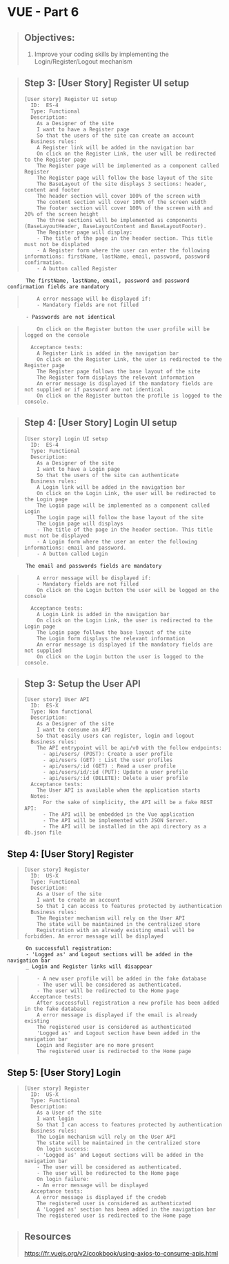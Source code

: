 # VUE - Part 6
> ## Objectives:
> 
> 1. Improve your coding skills by implementing the Login/Register/Logout mechanism
 
> ## Step 3: [User Story] Register UI setup
>     [User story] Register UI setup
>       ID:  ES-4 
>       Type: Functional     
>       Description:      
>         As a Designer of the site 
>         I want to have a Register page
>         So that the users of the site can create an account
>       Business rules:
>         A Register link will be added in the navigation bar
>         On click on the Register Link, the user will be redirected to the Register page
>         The Register page will be implemented as a component called Register
>         The Register page will follow the base layout of the site
>         The BaseLayout of the site displays 3 sections: header, content and footer
>         The header section will cover 100% of the screen with 
>         The content section will cover 100% of the screen width
>         The footer section will cover 100% of the screen with and 20% of the screen height
>         The three sections will be implemented as components (BaseLayoutHeader, BaseLayoutContent and BaseLayoutFooter). 
>         The Register page will display:
>         - The title of the page in the header section. This title must not be displated
>         - A Register form where the user can enter the following informations: firstName, lastName, email, password, password confirmation.
>         - A button called Register
          The firstName, lastName, email, password and password confirmation fields are mandatory
>         A error message will be displayed if:
>         - Mandatory fields are not filled
          - Passwords are not identical
>         On click on the Register button the user profile will be logged on the console
>    
>       Acceptance tests:  
>         A Register Link is added in the navigation bar
>         On click on the Register Link, the user is redirected to the Register page
>         The Register page follows the base layout of the site
>         The Register form displays the relevant information
>         An error message is displayed if the mandatory fields are not supplied or if password are not identical
>         On click on the Register button the profile is logged to the console.


 > ## Step 4: [User Story] Login UI setup
>     [User story] Login UI setup
>       ID:  ES-4 
>       Type: Functional     
>       Description:      
>         As a Designer of the site 
>         I want to have a Login page
>         So that the users of the site can authenticate
>       Business rules:
>         A Login link will be added in the navigation bar
>         On click on the Login Link, the user will be redirected to the Login page
>         The Login page will be implemented as a component called Login
>         The Login page will follow the base layout of the site
>         The Login page will displays
>         - The title of the page in the header section. This title must not be displayed
>         - A Login form where the user an enter the following informations: email and password.
>         - A button called Login
          The email and passwords fields are mandatory
>         A error message will be displayed if:
>         - Mandatory fields are not filled
>         On click on the Login button the user will be logged on the console
>    
>       Acceptance tests:  
>         A Login Link is added in the navigation bar
>         On click on the Login Link, the user is redirected to the Login page
>         The Login page follows the base layout of the site
>         The Login form displays the relevant information
>         An error message is displayed if the mandatory fields are not supplied
>         On click on the Login button the user is logged to the console.

> ## Step 3: Setup the User API
>     [User story] User API
>       ID:  ES-X 
>       Type: Non functional     
>       Description:      
>         As a Designer of the site 
>         I want to consume an API
>         So that easily users can register, login and logout
>       Business rules:
>         The API entrypoint will be api/v0 with the follow endpoints:
>           - api/users/ (POST): Create a user profile
>           - api/users (GET) : List the user profiles
>           - api/users/:id (GET) : Read a user profile
>           - api/users/id/:id (PUT): Update a user profile
>           - api/users/:id (DELETE): Delete a user profile
>       Acceptance tests:  
>         The User API is available when the application starts
>       Notes:
>           For the sake of simplicity, the API will be a fake REST API:
>           - The API will be embedded in the Vue application
>           - The API will be implemented with JSON Server.
>           - The API will be installed in the api directory as a db.json file

## Step 4: [User Story] Register
>     [User story] Register
>       ID:  US-X 
>       Type: Functional     
>       Description:      
>         As a User of the site 
>         I want to create an account 
>         So that I can access to features protected by authentication
>       Business rules:
>         The Register mechanism will rely on the User API
>         The state will be maintained in the centralized store
>         Registration with an already existing email will be forbidden. An error message will be displayed
          On successfull registration: 
          - 'Logged as' and Logout sections will be added in the navigation bar
          _ Login and Register links will disappear
>         - A new user profile will be added in the fake database 
>         - The user will be considered as authenticated.
>         - The user will be redirected to the Home page
>       Acceptance tests:  
>         After successfull registration a new profile has been added in the fake database
>         A error message is displayed if the email is already existing
>         The registered user is considered as authenticated
>         'Logged as' and Logout section have been added in the navigation bar
>         Login and Register are no more present
>         The registered user is redirected to the Home page

## Step 5: [User Story] Login
>     [User story] Register
>       ID:  US-X 
>       Type: Functional     
>       Description:      
>         As a User of the site 
>         I want login 
>         So that I can access to features protected by authentication
>       Business rules:
>         The Login mechanism will rely on the User API
>         The state will be maintained in the centralized store
>         On login success: 
>         - 'Logged as' and Logout sections will be added in the navigation bar
>         - The user will be considered as authenticated.
>         - The user will be redirected to the Home page
>         On login failure:
>         - An error message will be displayed
>       Acceptance tests:  
>         A error message is displayed if the credeb
>         The registered user is considered as authenticated
>         A 'Logged as' section has been added in the navigation bar
>         The registered user is redirected to the Home page


> ## Resources
> https://fr.vuejs.org/v2/cookbook/using-axios-to-consume-apis.html
>

